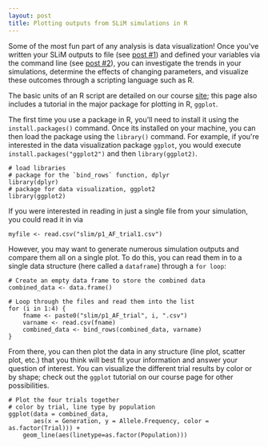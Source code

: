 ```yaml
---
layout: post
title: Plotting outputs from SLiM simulations in R
---
```


Some of the most fun part of any analysis is data visualization! Once you've written your SLiM outputs to file (see [post #1](https://scarioscia.github.io/2024-01-05/writing-SLiM-output)) and defined your variables via the command line (see [post #2](https://scarioscia.github.io/2024-01-07/command-line-SLiM)), you can investigate the trends in your simulations, determine the effects of changing parameters, and visualize these outcomes through a scripting language such as R. 

The basic units of an R script are detailed on our course [site](https://andrew-bortvin.github.io/slimNotes/week-4-assignment.html); this page also includes a tutorial in the major package for plotting in R, `ggplot`. 

The first time you use a package in R, you'll need to install it using the `install.packages()` command. Once its installed on your machine, you can then load the package using the `library()` command. For example, if you're interested in the data visualization package `ggplot`, you would execute `install.packages("ggplot2")` and then `library(ggplot2)`.

```
# load libraries
# package for the `bind_rows` function, dplyr
library(dplyr)
# package for data visualization, ggplot2
library(ggplot2)
```

If you were interested in reading in just a single file from your simulation, you could read it in via 
```
myfile <- read.csv("slim/p1_AF_trial1.csv")
```

However, you may want to generate numerous simulation outputs and compare them all on a single plot. To do this, you can read them in to a single data structure (here called a `dataframe`) through a `for loop`:

```
# Create an empty data frame to store the combined data
combined_data <- data.frame()

# Loop through the files and read them into the list
for (i in 1:4) {
    fname <- paste0("slim/p1_AF_trial", i, ".csv")
    varname <- read.csv(fname)
    combined_data <- bind_rows(combined_data, varname)
}
```

From there, you can then plot the data in any structure (line plot, scatter plot, etc.) that you think will best fit your information and answer your question of interest. You can visualize the different trial results by color or by shape; check out the `ggplot` tutorial on our course page for other possibilities. 

```
# Plot the four trials together 
# color by trial, line type by population 
ggplot(data = combined_data, 
       aes(x = Generation, y = Allele.Frequency, color = as.factor(Trial))) + 
    geom_line(aes(linetype=as.factor(Population)))
```


